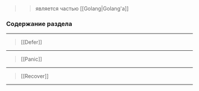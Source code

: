 >> является частью [[Golang|Golang'a]]

### Содержание раздела
-----
> [[Defer]]
-----
> [[Panic]]
-----
> [[Recover]]
--------
